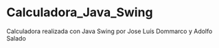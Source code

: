 # Calculadora_Java_Swing
Calculadora realizada con Java Swing por Jose Luís Dommarco y Adolfo Salado
